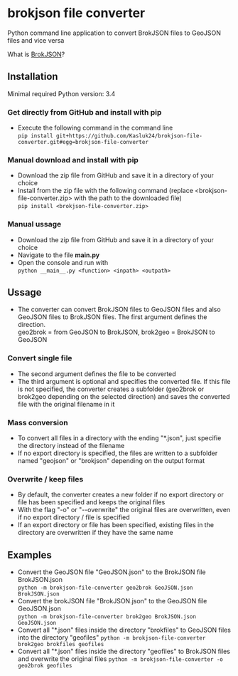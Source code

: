 # brokjson file converter

Python command line application to convert BrokJSON files to GeoJSON files and vice versa

What is [BrokJSON](https://www.brokjson.dev/)?

## Installation
Minimal required Python version: 3.4

### Get directly from GitHub and install with pip
- Execute the following command in the command line <br>
`pip install git+https://github.com/Kasluk24/brokjson-file-converter.git#egg=brokjson-file-converter`

### Manual download and install with pip
- Download the zip file from GitHub and save it in a directory of your choice
- Install from the zip file with the following command (replace <brokjson-file-converter.zip> with the path to the downloaded file) <br>
`pip install <brokjson-file-converter.zip>`

### Manual ussage
- Download the zip file from GitHub and save it in a directory of your choice
- Navigate to the file **__main__.py**
- Open the console and run with<br>
`python __main__.py <function> <inpath> <outpath>`

## Ussage
- The converter can convert BrokJSON files to GeoJSON files and also GeoJSON files to BrokJSON files. The first argument defines the direction.<br>
geo2brok = from GeoJSON to BrokJSON, brok2geo = BrokJSON to GeoJSON

### Convert single file
- The second argument defines the file to be converted
- The third argument is optional and specifies the converted file. If this file is not specified, the converter creates a subfolder (geo2brok or brok2geo depending on the selected direction) and saves the converted file with the original filename in it

### Mass conversion
- To convert all files in a directory with the ending "\*.json", just specifie the directory instead of the filename
- If no export directory is specified, the files are written to a subfolder named "geojson" or "brokjson" depending on the output format

### Overwrite / keep files
- By default, the converter creates a new folder if no export directory or file has been specified and keeps the original files
- With the flag "-o" or "--overwrite" the original files are overwritten, even if no export directory / file is specified
- If an export directory or file has been specified, existing files in the directory are overwritten if they have the same name

## Examples
- Convert the GeoJSON file "GeoJSON.json" to the BrokJSON file BrokJSON.json<br>
`python -m brokjson-file-converter geo2brok GeoJSON.json BrokJSON.json`
- Convert the brokJSON file "BrokJSON.json" to the GeoJSON file GeoJSON.json<br>
`python -m brokjson-file-converter brok2geo BrokJSON.json GeoJSON.json`
- Convert all "\*.json" files inside the directory "brokfiles" to GeoJSON files into the directory "geofiles"
`python -m brokjson-file-converter brok2geo brokfiles geofiles`
- Convert all "\*.json" files inside the directory "geofiles" to BrokJSON files and overwrite the original files
`python -m brokjson-file-converter -o geo2brok geofiles`
